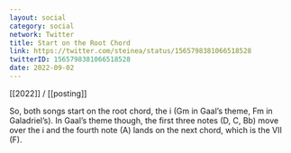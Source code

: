 ```yaml
---
layout: social
category: social
network: Twitter
title: Start on the Root Chord
link: https://twitter.com/steinea/status/1565798381066518528
twitterID: 1565798381066518528
date: 2022-09-02
---
```


[[2022]] / [[posting]]

So, both songs start on the root chord, the i (Gm in Gaal’s theme, Fm in Galadriel’s). In Gaal’s theme though, the first three notes (D, C, Bb) move over the i and the fourth note (A) lands on the next chord, which is the VII (F).
